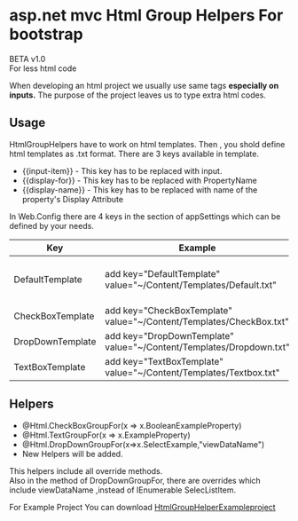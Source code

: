 <h1>asp.net mvc Html Group Helpers For bootstrap</h1>
BETA v1.0<br/>
For less html code
<p>
  When developing an html project  we usually use same tags <strong> especially on  inputs.</strong> 
 The purpose of the project leaves us to type extra html codes.
</p>

<h2>Usage</h2>
<p>
HtmlGroupHelpers have to work on html templates.
  Then , you shold define  html templates as .txt format.
  There are 3 keys available in template. 
<ul>
<li>{{input-item}} - This key has to be replaced with input. </li>
<li>{{display-for}} - This key has to be replaced with PropertyName </li>
<li>{{display-name}} - This key has to be replaced with name of the property's Display Attribute </li>
</ul>

In Web.Config there are 4 keys in the section of appSettings which can be defined by your needs.
<table>
<thead>
<tr>
<th>Key</th><th>Example</th><th>What For</th><th>Required</th>
</tr>
</thead>
<tbody>
<tr>
<td>
DefaultTemplate
</td>
<td>add key="DefaultTemplate" value="~/Content/Templates/Default.txt"</td>
<td>DefaultTemplate will be used on all undefined templates</td>
<td>Yes</td>
</tr>
<tr>
<td>CheckBoxTemplate</td>
<td>add key="CheckBoxTemplate" value="~/Content/Templates/CheckBox.txt"</td>
<td>This will be use for checkboxes.</td>
<td>No</td></tr>
<tr>
<td>DropDownTemplate</td>
<td>add key="DropDownTemplate" value="~/Content/Templates/Dropdown.txt"</td>
<td>This will be use for dropdowns. </td>
<td>No</td>
</tr>
<td>TextBoxTemplate</td>
<td>add key="TextBoxTemplate" value="~/Content/Templates/Textbox.txt"</td>
<td>This will be use for dropdowns. </td>
<td>No</td>
</tr>
</tbody>
</table>

</p>

<h2>Helpers</h2>
<ul>
<li>@Html.CheckBoxGroupFor(x => x.BooleanExampleProperty)</li>
<li>@Html.TextGroupFor(x => x.ExampleProperty)</li>
<li>@Html.DropDownGroupFor(x=>x.SelectExample,"viewDataName")</li>
<li>New Helpers will be added.</li>
</ul>
This helpers  include all  override methods.<br/>
Also in the method of DropDownGroupFor, there are overrides which include viewDataName ,instead of  IEnumerable SelecListItem.

For Example Project You can download <a href='https://github.com/ierhalim/HtmlGroupHelperExampleProject'> HtmlGroupHelperExampleproject</a>
